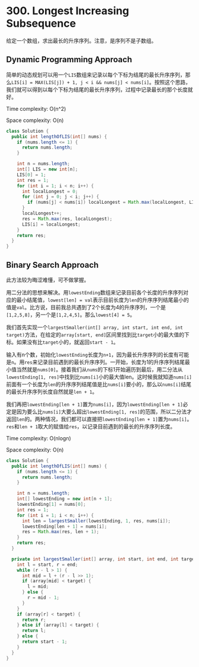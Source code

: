 # 300. Longest Increasing Subsequence

给定一个数组，求出最长的升序序列。注意，是序列不是子数组。

## Dynamic Programming Approach

简单的动态规划可以用一个`LIS`数组来记录以每个下标为结尾的最长升序序列，那么`LIS[i] = MAX(LIS[j]) + 1, j < i && nums[j] < nums[i]`。按照这个思路，我们就可以得到以每个下标为结尾的最长升序序列，过程中记录最长的那个长度就好。

Time complexity: O(n^2)

Space complexity: O(n)

```java
class Solution {
  public int lengthOfLIS(int[] nums) {
    if (nums.length <= 1) {
      return nums.length;
    }

    int n = nums.length;
    int[] LIS = new int[n];
    LIS[0] = 1;
    int res = 1;
    for (int i = 1; i < n; i++) {
      int localLongest = 0;
      for (int j = 0; j < i; j++) {
        if (nums[j] < nums[i]) localLongest = Math.max(localLongest, LIS[j]);
      }
      localLongest++;
      res = Math.max(res, localLongest);
      LIS[i] = localLongest;
    }
    return res;
  }
}
```

## Binary Search Approach

此方法较为晦涩难懂，可不做掌握。

用二分法的思想来解决。用`lowestEnding`数组来记录目前各个长度的升序序列对应的最小结尾值，`lowest[len] = val`表示目前长度为`len`的升序序列结尾最小的值是`val`。比方说，目前我总共遇到了2个长度为4的升序序列，一个是`[1,2,5,8]`，另一个是`[1,2,4,5]`。那么`lowest[4] = 5`。

我们首先实现一个`largestSmaller(int[] array, int start, int end, int target)`方法，在给定的`array[start, end]`区间里找到比`target`小的最大值的下标。如果没有比`target`小的，就返回`start - 1`。

输入有n个数，初始化`lowestEnding`长度为`n+1`，因为最长升序序列的长度有可能是`n`。用`res`来记录目前遇到的最长升序序列。一开始，长度为1的升序序列结尾最小值当然就是`nums[0]`。接着我们从`nums`的下标1开始遍历到最后，用二分法从`lowestEnding[1, res]`中找到比`nums[i]`小的最大值len。这时候我就知道`nums[i]`前面有一个长度为`len`的升序序列结尾值是比`nums[i]`要小的，那么以`nums[i]`结尾的最长升序序列长度自然就是`len + 1`。

我们再把`lowestEnding[len + 1]`置为`nums[i]`，因为`lowestEnding[len + 1]`必定是因为要么比`nums[i]`大要么超出`lowestEnding[1, res]`的范围，所以二分法才返回`len`的。两种情况，我们都可以直接把`lowestEnding[len + 1]`置为`nums[i]`。`res`和`len + 1`取大的赋值给`res`，以记录目前遇到的最长的升序序列长度。

Time complexity: O(nlogn)

Space complexity: O(n)

```java
class Solution {
  public int lengthOfLIS(int[] nums) {
    if (nums.length <= 1) {
      return nums.length;
    }

    int n = nums.length;
    int[] lowestEnding = new int[n + 1];
    lowestEnding[1] = nums[0];
    int res = 1;
    for (int i = 1; i < n; i++) {
      int len = largestSmaller(lowestEnding, 1, res, nums[i]);
      lowestEnding[len + 1] = nums[i];
      res = Math.max(res, len + 1);
    }
    return res;
  }

  private int largestSmaller(int[] array, int start, int end, int target) {
    int l = start, r = end;
    while (r - l > 1) {
      int mid = l + (r - l >> 1);
      if (array[mid] < target) {
        l = mid;
      } else {
        r = mid - 1;
      }
    }
    if (array[r] < target) {
      return r;
    } else if (array[l] < target) {
      return l;
    } else {
      return start - 1;
    }
  }
}
```